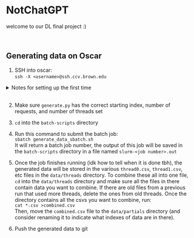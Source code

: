 # NotChatGPT

welcome to our DL final project :)

<br> 

## Generating data on Oscar
1. SSH into oscar:  
`ssh -X <username>@ssh.ccv.brown.edu`  

<details>
  <summary>Notes for setting up the first time</summary>
  
  The first time you do this, you must clone this repo and install all necessary packages etc. I tihnk the easiest way to do this is by creating the same `csci1470` conda environment we used for all the HWs by following HW0, since it has most of the packages we need. Once you do this and have activated the environment, install these additional packages:  
    OpenAI: `conda install -c conda-forge openai`  
</details>

<br>

2. Make sure `generate.py` has the correct starting index, number of requests, and number of threads set

3. `cd` into the `batch-scripts` directory  

4. Run this command to submit the batch job:  
`sbatch generate_data_sbatch.sh`  
It will return a batch job number, the output of this job will be saved in the `batch-scripts` directory in a file named `slurm-<job number>.out`

5. Once the job finishes running (idk how to tell when it is done tbh), the generated data will be stored in the various `thread0.csv`, `thread1.csv`, etc files in the `data/threads` directory. To combine these all into one file, `cd` into the `data/threads` directory and make sure all the files in there contain data you want to combine. If there are old files from a previous run that used more threads, delete the ones from old threads. Once the directory contains all the csvs you want to combine, run:  
`cat *.csv >combined.csv`  
Then, move the `combined.csv` file to the `data/partials` directory (and consider renaming it to indicate what indexes of data are in there).

6. Push the generated data to git





